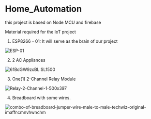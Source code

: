 # Home_Automation
this project is based on Node MCU and firebase

Material required for the IoT project

1. ESP8266 – 01: It will serve as the brain of our project

![ESP-01](https://user-images.githubusercontent.com/48655841/125481260-8d00b537-9fdf-4931-b39f-68a540694fb7.jpeg)

2. 2 AC Appliances

![61BdGW9zcBL _SL1500_](https://user-images.githubusercontent.com/48655841/125482598-60dfb840-e2f5-4ac4-b799-42c68ce76bb5.jpg)


3. One(1) 2-Channel Relay Module

![Relay-2-Channel-1-500x397](https://user-images.githubusercontent.com/48655841/125482083-a4aae1b4-29a7-406e-bb1b-beec52adbfd2.jpeg)


4. Breadboard with some wires.

![combo-of-breadboard-jumper-wire-male-to-male-techwiz-original-imaffncmnvhwnchm](https://user-images.githubusercontent.com/48655841/125481884-6828a3f6-a12e-4e71-954d-65f01e2e1309.jpeg)





